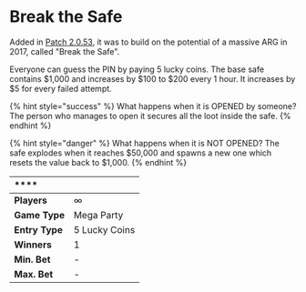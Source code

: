 # Break the Safe

Added in [Patch 2.0.53](https://steamcommunity.com/groups/titantf/discussions/11/1732087824985810792/), it was to build on the potential of a massive ARG in 2017, called "Break the Safe".

Everyone can guess the PIN by paying 5 lucky coins. The base safe contains $1,000 and increases by $100 to $200 every 1 hour. It increases by $5 for every failed attempt.

{% hint style="success" %}
What happens when it is OPENED by someone? The person who manages to open it secures all the loot inside the safe.
{% endhint %}

{% hint style="danger" %}
What happens when it is NOT OPENED? The safe explodes when it reaches $50,000 and spawns a new one which resets the value back to $1,000.
{% endhint %}

| \*\*\*\* |  |
| :--- | :--- |
| **Players** | ∞ |
| **Game Type** | Mega Party |
| **Entry Type** | 5 Lucky Coins |
| **Winners** | 1 |
| **Min. Bet** | - |
| **Max. Bet** |  - |

